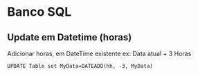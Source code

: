 # Banco SQL

## Update em Datetime \(horas\)

Adicionar horas, em DateTime existente ex: Data atual + 3 Horas

```
UPDATE Table set MyData=DATEADD(hh, -3, MyData) 
```



